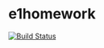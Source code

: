 # e1homework

[![Build Status](https://travis-ci.org/KznRkjp/e1homework.svg?branch=master)](https://travis-ci.org/KznRkjp/e1homework)
